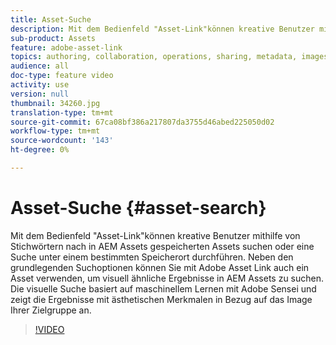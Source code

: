 ```yaml
---
title: Asset-Suche
description: Mit dem Bedienfeld "Asset-Link"können kreative Benutzer mithilfe von Stichwörtern nach in AEM Assets gespeicherten Assets suchen oder eine Suche unter einem bestimmten Speicherort durchführen. Neben den grundlegenden Suchoptionen können Sie mit Adobe Asset Link auch ein Asset verwenden, um visuell ähnliche Ergebnisse in AEM Assets zu suchen. Die visuelle Suche basiert auf maschinellem Lernen mit Adobe Sensei und zeigt die Ergebnisse mit ästhetischen Merkmalen in Bezug auf das Image Ihrer Zielgruppe an.
sub-product: Assets
feature: adobe-asset-link
topics: authoring, collaboration, operations, sharing, metadata, images, search, operations
audience: all
doc-type: feature video
activity: use
version: null
thumbnail: 34260.jpg
translation-type: tm+mt
source-git-commit: 67ca08bf386a217807da3755d46abed225050d02
workflow-type: tm+mt
source-wordcount: '143'
ht-degree: 0%

---
```



# Asset-Suche {#asset-search}

Mit dem Bedienfeld &quot;Asset-Link&quot;können kreative Benutzer mithilfe von Stichwörtern nach in AEM Assets gespeicherten Assets suchen oder eine Suche unter einem bestimmten Speicherort durchführen. Neben den grundlegenden Suchoptionen können Sie mit Adobe Asset Link auch ein Asset verwenden, um visuell ähnliche Ergebnisse in AEM Assets zu suchen. Die visuelle Suche basiert auf maschinellem Lernen mit Adobe Sensei und zeigt die Ergebnisse mit ästhetischen Merkmalen in Bezug auf das Image Ihrer Zielgruppe an.

>[!VIDEO](https://video.tv.adobe.com/v/34260/?quality=12)
